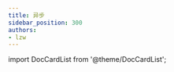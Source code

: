 ```yaml
---
title: 异步
sidebar_position: 300
authors:
- lzw
---
```


import DocCardList from '@theme/DocCardList';

<DocCardList />
